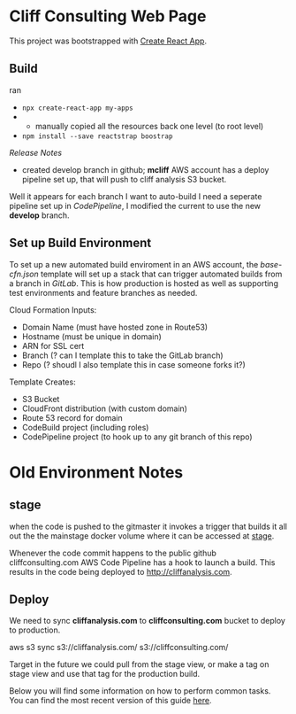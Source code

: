 # Cliff Consulting Web Page

This project was bootstrapped with [Create React App](https://github.com/facebookincubator/create-react-app).

## Build
ran
* `npx create-react-app my-apps`
* - manually copied all the resources back one level (to root level)
* `npm install --save reactstrap boostrap`

*Release Notes*
- created develop branch in github;  **mcliff** AWS account has a deploy pipeline set up, that will push to cliff analysis S3 bucket.

Well it appears for each branch I want to auto-build I need a seperate pipeline set up in *CodePipeline*, I modified the current to use the new **develop** branch.

## Set up Build Environment

To set up a new automated build enviroment in an AWS account, the *base-cfn.json* template will set up a stack that can trigger automated builds from a branch in *GitLab*. This is how production is hosted as well as supporting test environments and feature branches as needed.

Cloud Formation Inputs:

* Domain Name (must have hosted zone in Route53)
* Hostname (must be unique in domain)
* ARN for SSL cert
* Branch (? can I template this to take the GitLab branch)
* Repo (? shoudl I also template this in case someone forks it?)

Template Creates:

* S3 Bucket
* CloudFront distribution (with custom domain)
* Route 53 record for domain
* CodeBuild project (including roles)
* CodePipeline project (to hook up to any git branch of this repo)


# Old Environment Notes

## stage

when the code is pushed to the gitmaster it invokes a trigger that builds
it all out the the mainstage docker volume where it can be accessed at
[stage](http://mainstage.denvercliffs.com:8000/).

Whenever the code commit happens to the public github cliffconsulting.com AWS Code Pipeline has a hook to launch a build.  This results in the code being deployed to http://cliffanalysis.com.

## Deploy

We need to sync **cliffanalysis.com** to **cliffconsulting.com** bucket to deploy to production.


aws s3 sync s3://cliffanalysis.com/ s3://cliffconsulting.com/

Target in the future we could pull from the stage view, or make a tag on stage view and use that tag for the production build.


Below you will find some information on how to perform common tasks.<br>
You can find the most recent version of this guide [here](https://github.com/facebookincubator/create-react-app/blob/master/packages/react-scripts/template/README.md).
